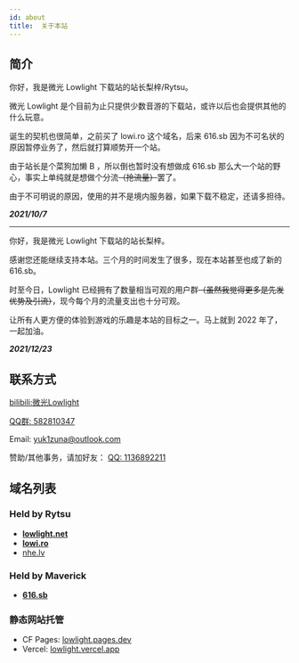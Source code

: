 ```yaml
---
id: about
title:  关于本站
---
```


## 简介

你好，我是微光 Lowlight 下载站的站长梨梓/Rytsu。

微光 Lowlight 是个目前为止只提供少数音游的下载站，或许以后也会提供其他的什么玩意。

诞生的契机也很简单，之前买了 lowi.ro 这个域名，后来 616.sb 因为不可名状的原因暂停业务了，然后就打算顺势开一个站。

由于站长是个菜狗加懒 B ，所以倒也暂时没有想做成 616.sb 那么大一个站的野心，事实上单纯就是想做个分流~~（抢流量）~~罢了。

由于不可明说的原因，使用的并不是境内服务器，如果下载不稳定，还请多担待。

***2021/10/7***

-----

你好，我是微光 Lowlight 下载站的站长梨梓。

感谢您还能继续支持本站。三个月的时间发生了很多，现在本站甚至也成了新的 616.sb。

时至今日，Lowlight 已经拥有了数量相当可观的用户群~~（虽然我觉得更多是先发优势及引流）~~，现今每个月的流量支出也十分可观。

让所有人更方便的体验到游戏的乐趣是本站的目标之一。马上就到 2022 年了，一起加油。

***2021/12/23***

<!-- #1

在这个世界上，人和人的差距可能比人和🐖都大。我的技术水平可能没有那么好，但我一定会尽力而为。很多时候并不是说「我尽力了」就能为自己的失误和不足开脱，但我希望我能够继续这样努力下去。

相对于国内大多数 CS 专业的大学生而言，我的技术能力实在是烂的扣脚，说实话还是有点自卑的……我也希望能在自己那些不擅长的领域继续挑战，Lowlight 可能就是这样一块试验田，上面堆满了自己到处搜刮的轮子和蹩脚的发明。

不知道 Lowlight 还能这样继续贴本运营下去多久，可能永远不会盈利（当然也不会指望有盈利）。如果有一天这个项目真的无法持续下去了，我希望有人能够完善本站的框架继续运营下去。

这一段话就注释掉吧，虽然如此，还是希望有一天能够有除我以外的其他人看见这段话。

***2021/12/28***

-----

-->

<!-- #2

昨天又一如既往的熬夜了。熬夜的后果就是差点没更新上 Arcaea。最后还是柑爷给我救场，不然按我一觉睡到下午两点的尿性，估计玩家都气炸了。

上次亚服 PJSK 的事情也是，因为自己忘了看邮件，没更新亚服，导致耽误了许多玩家进去打活动；幸好，万一碰到冲榜的没顺利更新，我估计就喜提上墙了。我可不想我和这个站出现在 QQ 空间某些大手子的表人动态里。

谨记自己的责任，不要再睡懒觉了。

快考研了，还睡懒觉估计我自己都看不起自己。

***2022/02/18***

-----

-->



## 联系方式

[bilibili:微光Lowlight](https://space.bilibili.com/319171871)

[QQ群: 582810347](https://jq.qq.com/?_wv=1027&k=WAZFYeVn)

Email: yuk1zuna@outlook.com

赞助/其他事务，请加好友： [QQ: 1136892211](tencent://message/?uin=1136892211)

## 域名列表

### Held by Rytsu

- **[lowlight.net](https://lowlight.net)**
- **[lowi.ro](https://lowi.ro)**
- [nhe.lv](https://nhe.lv)

### Held by Maverick

- **[616.sb](https://616.sb)**

### 静态网站托管

- CF Pages: [lowlight.pages.dev](https://lowlight.pages.dev)
- Vercel: [lowlight.vercel.app](https://lowlight.vercel.app)
